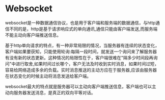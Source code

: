 # Websocket

websocket是一种数据通信协议，也是用于客户端和服务端的数据通信，与http通信不同的是，http是基于请求响应式的单向通讯,通信只能由客户端发送,而服务端不能主动向客户端推送信息。

基于http单向请求的特点，有一种非常局限的情况，当服务器有连续的状态变化，客户端如果要获知，只能使用轮询:每隔一段时间，就发送一个询问来了解服务器有没有新的状态更新。这种情况的局限性在于，客户端很难在"隔多少时间段再询问"中进行取舍,如果时间过长哪个，客户无法及时收到实时消息，如果时间过短，容易给网络造成多余的负载。实时消息推送的主动方应在于服务器,应该由服务器在状态变化的时候主动将消息发送给客户端。

websocket最大的特点就是服务器可以主动向客户端推送信息，客户端也可以主动向服务器发送消息，是真正的双向平等对话。
